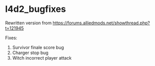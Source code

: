 # l4d2_bugfixes
Rewritten version from https://forums.alliedmods.net/showthread.php?t=121945

Fixes:
1) Survivor finale score bug
2) Charger stop bug
3) Witch incorrect player attack